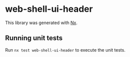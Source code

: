 # web-shell-ui-header

This library was generated with [Nx](https://nx.dev).

## Running unit tests

Run `nx test web-shell-ui-header` to execute the unit tests.
